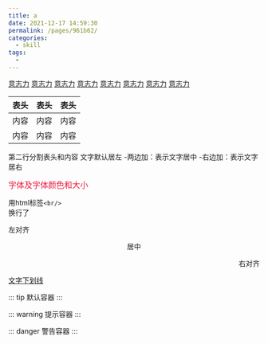 ```yaml
---
title: a
date: 2021-12-17 14:59:30
permalink: /pages/961b62/
categories:
  - skill
tags:
  - 
---
```

[意志力](/bar/three/)
[意志力](/bar/three/)
[意志力](/bar/three/)
[意志力](/bar/three/)
[意志力](/bar/three/)
[意志力](/bar/three/)
[意志力](/bar/three/)
[意志力](/bar/three/)

|表头|表头|表头|
|-|:-:|-:|
|内容|内容|内容|
|内容|内容|内容|

第二行分割表头和内容
文字默认居左
-两边加：表示文字居中
-右边加：表示文字居右

<font face="微软雅黑" color="#ea163f" size="3">字体及字体颜色和大小</font>

用html标签`<br/>`<br/>换行了

<p align="left">左对齐</p>
<p align="center">居中</p>
<p align="right">右对齐</p>

<u>文字下划线</u>

::: tip
默认容器
:::

::: warning
提示容器
:::

::: danger
警告容器
:::